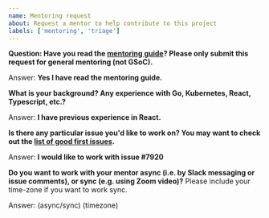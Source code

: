 ```yaml
---
name: Mentoring request
about: Request a mentor to help contribute to this project
labels: ['mentoring', 'triage']
---
```


<!-- markdownlint-disable-next-line MD041 -->
**Question: Have you read the [mentoring guide](https://argoproj.github.io/argo-workflows/mentoring/)? Please only submit this request for general mentoring (not GSoC).**

Answer: **Yes I have read the mentoring guide.**

**What is your background? Any experience with Go, Kubernetes, React, Typescript, etc.?**

Answer: **I have previous experience in React.**

**Is there any particular issue you'd like to work on? You may want to check out the [list of good first issues](https://github.com/argoproj/argo-workflows/issues?q=is%3Aopen+is%3Aissue+label%3A%22good+first+issue%22).**

Answer: **I would like to work with issue #7920**

**Do you want to work with your mentor async (i.e. by Slack messaging or issue comments), or sync (e.g. using Zoom video)?** Please include your time-zone if you want to work sync.

Answer: (async/sync) (timezone)
